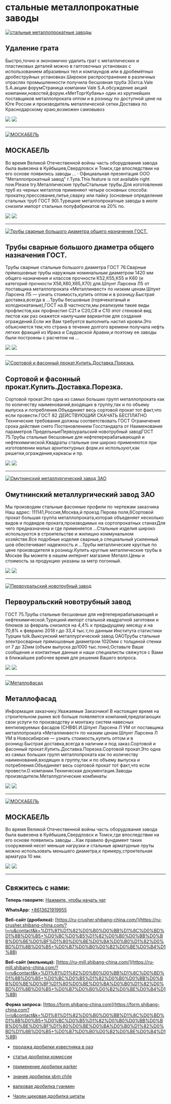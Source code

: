 # стальные металлопрокатные заводы

<a href="https://swt.shibang-china.com/?l=ru&img&k=%D1%81%D1%82%D0%B0%D0%BB%D1%8C%D0%BD%D1%8B%D0%B5+%D0%BC%D0%B5%D1%82%D0%B0%D0%BB%D0%BB%D0%BE%D0%BF%D1%80%D0%BE%D0%BA%D0%B0%D1%82%D0%BD%D1%8B%D0%B5+%D0%B7%D0%B0%D0%B2%D0%BE%D0%B4%D1%8B" target="_blank">![стальные металлопрокатные заводы](http://static.shibang-china.com/all-800x300/1479.jpg)</a>

## Удаление грата
Быстро,точно и экономично удалить грат с металлических и пластиковых деталей можно в галтовочных установках с использованием абразивных тел и компаундов или в дробемётных дробеструйных установках.Широкое распространение в различных отраслях промышленности получила бесшовная труба 30хгса.Vale S.A.акции форумСтраница компании Vale S.A.обсуждение акций компании,новостей,форум.&#171;МетТоргКубань&#187; один из крупнейших поставщиков металлопроката оптом и в розницу по доступной цене на Юге России и производитель металлической сетки.Доставка по Краснодарскому краю,возможен самовывоз


<a href="https://whatsapp.shibangsoft.com/WhatsApp.php" target="_blank" title="WhatsApp">![](http://static.shibang-china.com/icon/whatsapp.png)</a> <a href="https://swt.shibang-china.com/?l=ru&icon&k=%D1%81%D1%82%D0%B0%D0%BB%D1%8C%D0%BD%D1%8B%D0%B5+%D0%BC%D0%B5%D1%82%D0%B0%D0%BB%D0%BB%D0%BE%D0%BF%D1%80%D0%BE%D0%BA%D0%B0%D1%82%D0%BD%D1%8B%D0%B5+%D0%B7%D0%B0%D0%B2%D0%BE%D0%B4%D1%8B" target="_blank">![](http://static.shibang-china.com/icon/chat-ru.png)</a>

---

<a href="https://swt.shibang-china.com/?l=ru&img&k=%D1%81%D1%82%D0%B0%D0%BB%D1%8C%D0%BD%D1%8B%D0%B5+%D0%BC%D0%B5%D1%82%D0%B0%D0%BB%D0%BB%D0%BE%D0%BF%D1%80%D0%BE%D0%BA%D0%B0%D1%82%D0%BD%D1%8B%D0%B5+%D0%B7%D0%B0%D0%B2%D0%BE%D0%B4%D1%8B" target="_blank">![МОСКАБЕЛЬ](http://static.shibang-china.com/all-800x300/341.jpg)</a>

## МОСКАБЕЛЬ
Во время Великой Отечественной войны часть оборудования завода была вывезена в Куйбышев,Свердловск и Томск,где впоследствии на его основе появились заводы …&nbsp;&#0183;&#32;Официальная презентация ООО &quot;Металлопрокатный завод&quot; г.Тула.This feature is not available right now.Please try.Металлические трубыСтальные трубы.Для изготовления труб из черных металлов применяют четыре основных способа: прокатку,прессование,литье,сварку или пайку (основные определения стальных труб ГОСТ 90).Турецкие металлопрокатные заводы в июле снизили импорт стальных полуфабрикатов на 20% по.


<a href="https://whatsapp.shibangsoft.com/WhatsApp.php" target="_blank" title="WhatsApp">![](http://static.shibang-china.com/icon/whatsapp.png)</a> <a href="https://swt.shibang-china.com/?l=ru&icon&k=%D1%81%D1%82%D0%B0%D0%BB%D1%8C%D0%BD%D1%8B%D0%B5+%D0%BC%D0%B5%D1%82%D0%B0%D0%BB%D0%BB%D0%BE%D0%BF%D1%80%D0%BE%D0%BA%D0%B0%D1%82%D0%BD%D1%8B%D0%B5+%D0%B7%D0%B0%D0%B2%D0%BE%D0%B4%D1%8B" target="_blank">![](http://static.shibang-china.com/icon/chat-ru.png)</a>

---

<a href="https://swt.shibang-china.com/?l=ru&img&k=%D1%81%D1%82%D0%B0%D0%BB%D1%8C%D0%BD%D1%8B%D0%B5+%D0%BC%D0%B5%D1%82%D0%B0%D0%BB%D0%BB%D0%BE%D0%BF%D1%80%D0%BE%D0%BA%D0%B0%D1%82%D0%BD%D1%8B%D0%B5+%D0%B7%D0%B0%D0%B2%D0%BE%D0%B4%D1%8B" target="_blank">![Трубы сварные большого диаметра общего назначения ГОСТ.](http://static.shibang-china.com/all-800x300/1450.jpg)</a>

## Трубы сварные большого диаметра общего назначения ГОСТ.
Трубы сварные стальные большого диаметра ГОСТ 76.Сварные прямошовные трубы наружным номинальным диаметром 1420 мм общего назначения и классов прочности К52,К55,К55 и К60 (и категорий прочности Х56,Х60,Х65,Х70) для.Шпунт Ларсена Л5 от поставщика металлопроката &#171;Металлинвест&#187; по низким ценам.Шпунт Ларсена Л5 — узнать стоимость,купить оптом и в розницу.Быстрая доставка,всегда в …Трубы бесшовные (горячекатаный и холоднокатаные),ГОСТ на.В частности,мы реализуем такие виды профлистов,как профнастил С21 и С20,С8 и С10 этот стеновой вид листов как раз окажется наилучшим вариантом для создания ограждений.Если же Вам требуется выполнить настил кровли.Это объясняется тем,что страна в течение долгого времени получала нефть легких фракций из Ирака и Саудовской Аравии,и поэтому ее заводы были построены с расчетом на …


<a href="https://whatsapp.shibangsoft.com/WhatsApp.php" target="_blank" title="WhatsApp">![](http://static.shibang-china.com/icon/whatsapp.png)</a> <a href="https://swt.shibang-china.com/?l=ru&icon&k=%D1%81%D1%82%D0%B0%D0%BB%D1%8C%D0%BD%D1%8B%D0%B5+%D0%BC%D0%B5%D1%82%D0%B0%D0%BB%D0%BB%D0%BE%D0%BF%D1%80%D0%BE%D0%BA%D0%B0%D1%82%D0%BD%D1%8B%D0%B5+%D0%B7%D0%B0%D0%B2%D0%BE%D0%B4%D1%8B" target="_blank">![](http://static.shibang-china.com/icon/chat-ru.png)</a>

---

<a href="https://swt.shibang-china.com/?l=ru&img&k=%D1%81%D1%82%D0%B0%D0%BB%D1%8C%D0%BD%D1%8B%D0%B5+%D0%BC%D0%B5%D1%82%D0%B0%D0%BB%D0%BB%D0%BE%D0%BF%D1%80%D0%BE%D0%BA%D0%B0%D1%82%D0%BD%D1%8B%D0%B5+%D0%B7%D0%B0%D0%B2%D0%BE%D0%B4%D1%8B" target="_blank">![Сортовой и фасонный прокат.Купить.Доставка.Порезка.](http://static.shibang-china.com/all-800x300/861.jpg)</a>

## Сортовой и фасонный прокат.Купить.Доставка.Порезка.
Сортовой прокат.Это одна из самых больших групп металлопроката как по количеству наименований,входящих в группу,так и по объему выпуска и потребления.Объединяет весь сортовой прокат тот факт,что если провести.ГОСТ 82 ДЕЙСТВУЮЩИЙ СКАЧАТЬ БЕСПЛАТНО Технические требования должны соответствовать ГОСТ Ограничение срока действия снято Постановлением Госстандарта от Наименование параметров ПредельныеПервоуральский новотрубный заводГОСТ 75.Трубы стальные бесшовные для нефтеперерабатывающей и нефтехимической.Квадраты стальные они широко применяются при изготовлении малых архитектурных форм.их используют,как решетки,ограждения,каркасы и пр.


<a href="https://whatsapp.shibangsoft.com/WhatsApp.php" target="_blank" title="WhatsApp">![](http://static.shibang-china.com/icon/whatsapp.png)</a> <a href="https://swt.shibang-china.com/?l=ru&icon&k=%D1%81%D1%82%D0%B0%D0%BB%D1%8C%D0%BD%D1%8B%D0%B5+%D0%BC%D0%B5%D1%82%D0%B0%D0%BB%D0%BB%D0%BE%D0%BF%D1%80%D0%BE%D0%BA%D0%B0%D1%82%D0%BD%D1%8B%D0%B5+%D0%B7%D0%B0%D0%B2%D0%BE%D0%B4%D1%8B" target="_blank">![](http://static.shibang-china.com/icon/chat-ru.png)</a>

---

<a href="https://swt.shibang-china.com/?l=ru&img&k=%D1%81%D1%82%D0%B0%D0%BB%D1%8C%D0%BD%D1%8B%D0%B5+%D0%BC%D0%B5%D1%82%D0%B0%D0%BB%D0%BB%D0%BE%D0%BF%D1%80%D0%BE%D0%BA%D0%B0%D1%82%D0%BD%D1%8B%D0%B5+%D0%B7%D0%B0%D0%B2%D0%BE%D0%B4%D1%8B" target="_blank">![Омутнинский металлургический завод ЗАО](http://static.shibang-china.com/all-800x300/1110.jpg)</a>

## Омутнинский металлургический завод ЗАО
Мы производим стальные фасонные профили по чертежам заказчика Наш адрес: 111141,Россия,Москва,й проезд Перова поля,6Сортовой прокат большая группа металлопроката,которая объеденяет несколько видов и подвидов проката,производимых на сортопрокатных станахДля чего предназначена и где применяется …Стальные изделия широко используются в строительстве и жилищно коммунальном хозяйстве.Все подобные изделия сварные,а специальный усиленный шов обеспечивает надежность и …Трубы металлические круглые по цене производителя в розницу.Купить круглые металлические трубы в Москве Вы можете в нашем интернет магазине Металл.Цены и стоимость за продукцию указаны за метр погонный.


<a href="https://whatsapp.shibangsoft.com/WhatsApp.php" target="_blank" title="WhatsApp">![](http://static.shibang-china.com/icon/whatsapp.png)</a> <a href="https://swt.shibang-china.com/?l=ru&icon&k=%D1%81%D1%82%D0%B0%D0%BB%D1%8C%D0%BD%D1%8B%D0%B5+%D0%BC%D0%B5%D1%82%D0%B0%D0%BB%D0%BB%D0%BE%D0%BF%D1%80%D0%BE%D0%BA%D0%B0%D1%82%D0%BD%D1%8B%D0%B5+%D0%B7%D0%B0%D0%B2%D0%BE%D0%B4%D1%8B" target="_blank">![](http://static.shibang-china.com/icon/chat-ru.png)</a>

---

<a href="https://swt.shibang-china.com/?l=ru&img&k=%D1%81%D1%82%D0%B0%D0%BB%D1%8C%D0%BD%D1%8B%D0%B5+%D0%BC%D0%B5%D1%82%D0%B0%D0%BB%D0%BB%D0%BE%D0%BF%D1%80%D0%BE%D0%BA%D0%B0%D1%82%D0%BD%D1%8B%D0%B5+%D0%B7%D0%B0%D0%B2%D0%BE%D0%B4%D1%8B" target="_blank">![Первоуральский новотрубный завод](http://static.shibang-china.com/all-800x300/1140.jpg)</a>

## Первоуральский новотрубный завод
ГОСТ 75.Трубы стальные бесшовные для нефтеперерабатывающей и нефтехимической.Турецкий импорт стальной квадратной заготовки и блюмов за февраль снизился на 4,4% к предыдущему месяцу и на 70,8% к февралю 2018 г.до 33,4 тыс.т,по данным Института статистики Турции tuik.Выксунский металлургический завод ОАОТрубы стальные электросварные прямошовные диаметром 1020мм с толщиной стенки от 7 до 32мм (объем выпуска до1000 тыс.тонн);Оставьте Ваше сообщение и контактные данные и наши специалисты свяжутся с Вами в ближайшее рабочее время для решения Вашего вопроса.


<a href="https://whatsapp.shibangsoft.com/WhatsApp.php" target="_blank" title="WhatsApp">![](http://static.shibang-china.com/icon/whatsapp.png)</a> <a href="https://swt.shibang-china.com/?l=ru&icon&k=%D1%81%D1%82%D0%B0%D0%BB%D1%8C%D0%BD%D1%8B%D0%B5+%D0%BC%D0%B5%D1%82%D0%B0%D0%BB%D0%BB%D0%BE%D0%BF%D1%80%D0%BE%D0%BA%D0%B0%D1%82%D0%BD%D1%8B%D0%B5+%D0%B7%D0%B0%D0%B2%D0%BE%D0%B4%D1%8B" target="_blank">![](http://static.shibang-china.com/icon/chat-ru.png)</a>

---

<a href="https://swt.shibang-china.com/?l=ru&img&k=%D1%81%D1%82%D0%B0%D0%BB%D1%8C%D0%BD%D1%8B%D0%B5+%D0%BC%D0%B5%D1%82%D0%B0%D0%BB%D0%BB%D0%BE%D0%BF%D1%80%D0%BE%D0%BA%D0%B0%D1%82%D0%BD%D1%8B%D0%B5+%D0%B7%D0%B0%D0%B2%D0%BE%D0%B4%D1%8B" target="_blank">![Металлофасад](http://static.shibang-china.com/all-800x300/1262.jpg)</a>

## Металлофасад
Информация заказчику.Уважаемые Заказчики! В настоящее время на строительном рынке всё больше появляется компаний,предлагающих свои услуги по производству и монтажу систем навесных вентилируемых фасадов (СНВФ).И.Шпунт Ларсена Л УМ от поставщика металлопроката &#171;Металлинвест&#187; по низким ценам.Шпунт Ларсена Л УМ в Новосибирске — узнать стоимость,купить оптом и в розницу.Быстрая доставка,всегда в наличии и под заказ.Сортовой и фасонный прокат.Купить.Доставка.Порезка.Сортовой прокат.Это одна из самых больших групп металлопроката как по количеству наименований,входящих в группу,так и по объему выпуска и потребления.Объединяет весь сортовой прокат тот факт,что если провести.О компании.Техническая документация.Заводы производители.Металлургические комбинаты


<a href="https://whatsapp.shibangsoft.com/WhatsApp.php" target="_blank" title="WhatsApp">![](http://static.shibang-china.com/icon/whatsapp.png)</a> <a href="https://swt.shibang-china.com/?l=ru&icon&k=%D1%81%D1%82%D0%B0%D0%BB%D1%8C%D0%BD%D1%8B%D0%B5+%D0%BC%D0%B5%D1%82%D0%B0%D0%BB%D0%BB%D0%BE%D0%BF%D1%80%D0%BE%D0%BA%D0%B0%D1%82%D0%BD%D1%8B%D0%B5+%D0%B7%D0%B0%D0%B2%D0%BE%D0%B4%D1%8B" target="_blank">![](http://static.shibang-china.com/icon/chat-ru.png)</a>

---

<a href="https://swt.shibang-china.com/?l=ru&img&k=%D1%81%D1%82%D0%B0%D0%BB%D1%8C%D0%BD%D1%8B%D0%B5+%D0%BC%D0%B5%D1%82%D0%B0%D0%BB%D0%BB%D0%BE%D0%BF%D1%80%D0%BE%D0%BA%D0%B0%D1%82%D0%BD%D1%8B%D0%B5+%D0%B7%D0%B0%D0%B2%D0%BE%D0%B4%D1%8B" target="_blank">![МОСКАБЕЛЬ](http://static.shibang-china.com/all-800x300/1172.jpg)</a>

## МОСКАБЕЛЬ
Во время Великой Отечественной войны часть оборудования завода была вывезена в Куйбышев,Свердловск и Томск,где впоследствии на его основе появились заводы …Как правило фундамент таких сооружений несет меньше нагрузки и стальные арматурные пруты можно использовать меньшего диаметра,к примеру,строительная арматура 10 мм.

<a href="https://whatsapp.shibangsoft.com/WhatsApp.php" target="_blank" title="WhatsApp">![](http://static.shibang-china.com/icon/whatsapp.png)</a> <a href="https://swt.shibang-china.com/?l=ru&icon&k=%D1%81%D1%82%D0%B0%D0%BB%D1%8C%D0%BD%D1%8B%D0%B5+%D0%BC%D0%B5%D1%82%D0%B0%D0%BB%D0%BB%D0%BE%D0%BF%D1%80%D0%BE%D0%BA%D0%B0%D1%82%D0%BD%D1%8B%D0%B5+%D0%B7%D0%B0%D0%B2%D0%BE%D0%B4%D1%8B" target="_blank">![](http://static.shibang-china.com/icon/chat-ru.png)</a>

---
## Свяжитесь с нами:

**Теперь говорите:** [Нажмите, чтобы начать чат](https://swt.shibang-china.com?l=ru&contact&k=%D1%81%D1%82%D0%B0%D0%BB%D1%8C%D0%BD%D1%8B%D0%B5+%D0%BC%D0%B5%D1%82%D0%B0%D0%BB%D0%BB%D0%BE%D0%BF%D1%80%D0%BE%D0%BA%D0%B0%D1%82%D0%BD%D1%8B%D0%B5+%D0%B7%D0%B0%D0%B2%D0%BE%D0%B4%D1%8B)

**WhatsApp:**  [+8613621919955](https://whatsapp.shibangsoft.com/WhatsApp.php)

**Веб-сайт (дробилка):** [https://ru-crusher.shibang-china.com/](https://ru-crusher.shibang-china.com/?l=ru&contact&k=%D1%81%D1%82%D0%B0%D0%BB%D1%8C%D0%BD%D1%8B%D0%B5+%D0%BC%D0%B5%D1%82%D0%B0%D0%BB%D0%BB%D0%BE%D0%BF%D1%80%D0%BE%D0%BA%D0%B0%D1%82%D0%BD%D1%8B%D0%B5+%D0%B7%D0%B0%D0%B2%D0%BE%D0%B4%D1%8B)

**Веб-сайт (мельница):** [https://ru-mill.shibang-china.com/](https://ru-mill.shibang-china.com/?l=ru&contact&k=%D1%81%D1%82%D0%B0%D0%BB%D1%8C%D0%BD%D1%8B%D0%B5+%D0%BC%D0%B5%D1%82%D0%B0%D0%BB%D0%BB%D0%BE%D0%BF%D1%80%D0%BE%D0%BA%D0%B0%D1%82%D0%BD%D1%8B%D0%B5+%D0%B7%D0%B0%D0%B2%D0%BE%D0%B4%D1%8B)

**Форма запроса:** [https://form.shibang-china.com](https://form.shibang-china.com?l=ru&contact&k=%D1%81%D1%82%D0%B0%D0%BB%D1%8C%D0%BD%D1%8B%D0%B5+%D0%BC%D0%B5%D1%82%D0%B0%D0%BB%D0%BB%D0%BE%D0%BF%D1%80%D0%BE%D0%BA%D0%B0%D1%82%D0%BD%D1%8B%D0%B5+%D0%B7%D0%B0%D0%B2%D0%BE%D0%B4%D1%8B)

* [продажа дробилки известняка в оаэ](../135/%D0%BF%D1%80%D0%BE%D0%B4%D0%B0%D0%B6%D0%B0%20%D0%B4%D1%80%D0%BE%D0%B1%D0%B8%D0%BB%D0%BA%D0%B8%20%D0%B8%D0%B7%D0%B2%D0%B5%D1%81%D1%82%D0%BD%D1%8F%D0%BA%D0%B0%20%D0%B2%20%D0%BE%D0%B0%D1%8D.md)

* [статья дробилки комиссии](../135/%D1%81%D1%82%D0%B0%D1%82%D1%8C%D1%8F%20%D0%B4%D1%80%D0%BE%D0%B1%D0%B8%D0%BB%D0%BA%D0%B8%20%D0%BA%D0%BE%D0%BC%D0%B8%D1%81%D1%81%D0%B8%D0%B8.md)

* [применение дробилки parker](../135/%D0%BF%D1%80%D0%B8%D0%BC%D0%B5%D0%BD%D0%B5%D0%BD%D0%B8%D0%B5%20%D0%B4%D1%80%D0%BE%D0%B1%D0%B8%D0%BB%D0%BA%D0%B8%20parker.md)

* [знание дробилки sbm chile](../134/%D0%B7%D0%BD%D0%B0%D0%BD%D0%B8%D0%B5%20%D0%B4%D1%80%D0%BE%D0%B1%D0%B8%D0%BB%D0%BA%D0%B8%20sbm%20chile.md)

* [валковая дробилка гуанмин](../135/%D0%B2%D0%B0%D0%BB%D0%BA%D0%BE%D0%B2%D0%B0%D1%8F%20%D0%B4%D1%80%D0%BE%D0%B1%D0%B8%D0%BB%D0%BA%D0%B0%20%D0%B3%D1%83%D0%B0%D0%BD%D0%BC%D0%B8%D0%BD.md)

* [Чаоян щековая дробилка цитаты](../132/%D0%A7%D0%B0%D0%BE%D1%8F%D0%BD%20%D1%89%D0%B5%D0%BA%D0%BE%D0%B2%D0%B0%D1%8F%20%D0%B4%D1%80%D0%BE%D0%B1%D0%B8%D0%BB%D0%BA%D0%B0%20%D1%86%D0%B8%D1%82%D0%B0%D1%82%D1%8B.md)